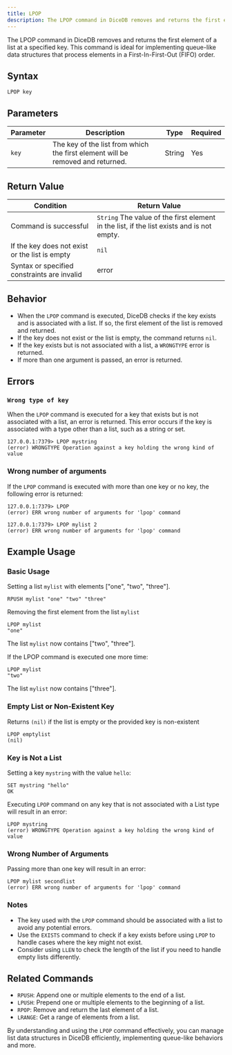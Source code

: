 ```yaml
---
title: LPOP
description: The LPOP command in DiceDB removes and returns the first element of a list at a specified key. This command is ideal for implementing queue-like data structures that process elements in a First-In-First-Out (FIFO) order.
---
```


The LPOP command in DiceDB removes and returns the first element of a list at a specified key. This command is ideal for implementing queue-like data structures that process elements in a First-In-First-Out (FIFO) order.

## Syntax

```plaintext
LPOP key
```

## Parameters

| Parameter   | Description                                                                     | Type    | Required |
| ----------- | --------------------------------------------------------------------------------| ------- | -------- |
| `key`       | The key of the list from which the first element will be removed and returned.  | String  | Yes      |



## Return Value

| Condition                                      | Return Value                                                                              |
|------------------------------------------------|-------------------------------------------------------------------------------------------|
| Command is successful                          | `String` The value of the first element in the list, if the list exists and is not empty. |
| If the key does not exist or the list is empty | `nil`                                                                                     |
| Syntax or specified constraints are invalid    |  error                                                                                    |



## Behavior

- When the `LPOP` command is executed, DiceDB checks if the key exists and is associated with a list. If so, the first element of the list is removed and returned.
- If the key does not exist or the list is empty, the command returns `nil`.
- If the key exists but is not associated with a list, a `WRONGTYPE` error is returned.
- If more than one argument is passed, an error is returned.

## Errors

### `Wrong type of key`

When the `LPOP` command is executed for a key that exists but is not associated with a list, an error is returned. This error occurs if the key is associated with a type other than a list, such as a string or set.

```DiceDB
127.0.0.1:7379> LPOP mystring
(error) WRONGTYPE Operation against a key holding the wrong kind of value
```
### Wrong number of arguments
If the `LPOP` command is executed with more than one key or no key, the following error is returned:

```DiceDB
127.0.0.1:7379> LPOP
(error) ERR wrong number of arguments for 'lpop' command
```

```DiceDB
127.0.0.1:7379> LPOP mylist 2
(error) ERR wrong number of arguments for 'lpop' command
```

## Example Usage

### Basic Usage
Setting a list `mylist` with elements \["one", "two", "three"\].

```DiceDB
RPUSH mylist "one" "two" "three"
```
Removing the first element from the list `mylist`

```DiceDB
LPOP mylist
"one"
```

The list `mylist` now contains \["two", "three"\].

If the LPOP command is executed one more time:
```DiceDB
LPOP mylist
"two"
```

The list `mylist` now contains \["three"\].



### Empty List or Non-Existent Key

Returns `(nil)` if the list is empty or the provided key is non-existent

```DiceDB
LPOP emptylist
(nil)
```




### Key is Not a List

Setting a key `mystring` with the value `hello`:

```DiceDB
SET mystring "hello"
OK
```

Executing `LPOP` command on any key that is not associated with a List type will result in an error:

```DiceDB
LPOP mystring
(error) WRONGTYPE Operation against a key holding the wrong kind of value
```

### Wrong Number of Arguments

Passing more than one key will result in an error:

```DiceDB
LPOP mylist secondlist
(error) ERR wrong number of arguments for 'lpop' command
```

### Notes

- The key used with the `LPOP` command should be associated with a list to avoid any potential errors.
- Use the `EXISTS` command to check if a key exists before using `LPOP` to handle cases where the key might not exist.
- Consider using `LLEN` to check the length of the list if you need to handle empty lists differently.

## Related Commands

- `RPUSH`: Append one or multiple elements to the end of a list.
- `LPUSH`: Prepend one or multiple elements to the beginning of a list.
- `RPOP`: Remove and return the last element of a list.
- `LRANGE`: Get a range of elements from a list.

By understanding and using the `LPOP` command effectively, you can manage list data structures in DiceDB efficiently, implementing queue-like behaviors and more.

